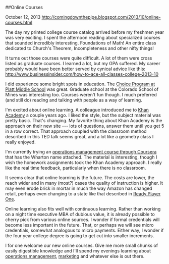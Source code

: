 ##Online Courses

October 12, 2013
http://comingdownthepipe.blogspot.com/2013/10/online-courses.html

The day my printed college course catalog arrived before my freshmen year was very exciting.  I spent the afternoon reading about specialized courses that sounded incredibly interesting.  Foundations of Math!  An entire class dedicated to Church's Theorem, Incompleteness and other nifty things!

It turns out those courses were quite difficult.  A lot of them were cross listed as graduate courses.  I learned a lot, but my GPA suffered.  My career probably would have been better served by cynical advice like this: http://www.businessinsider.com/how-to-ace-all-classes-college-2013-10

I did experience some bright spots in education.  The [Choice Program at Platt Middle School](http://choiceprogram.edublogs.org/about/) was great.  Graduate school at the Colorado School of Mines was interesting too.  Courses weren't fun though.  I much preferred (and still do) reading and talking with people as a way of learning.

I'm excited about online learning.  A colleague introduced me to [Khan Academy](https://www.khanacademy.org/) a couple years ago.  I liked the style, but the subject material was pretty basic.  That's changing.  My favorite thing about Khan Academy is the approach on their new site --- lots of questions, answer them until you get 5 in a row correct.  That approach coupled with the classroom method described in this TED talk seems great, and a lot like a geometry class I really enjoyed.

I'm currently trying an [operations management course through Coursera](https://class.coursera.org/operations-003/class/index) that has the Wharton name attached.  The material is interesting, though I wish the homework assignments took the Khan Academy approach.  I really like the real time feedback, particularly when there is no classroom.

It seems clear that online learning is the future.  The costs are lower, the reach wider and in many (most?) cases the quality of instruction is higher.  It may even erode brick in mortar in much the way Amazon has changed retail, perhaps even changing to a state like that described in [Ready Player One](http://readyplayerone.com/).

Online learning also fits well with continuous learning.  Rather than working on a night time executive MBA of dubious value, it is already possible to cherry pick from various online sources.  I wonder if formal credentials will become less important in the future.  That, or perhaps we will see micro credentials, somewhat analogous to micro payments.  Either way, I wonder if the four year college degree is going to get cut into smaller increments.

I for one welcome our new online courses.  Give me more small chunks of easily digestible knowledge and I'll spend my evenings learning about [operations management](https://class.coursera.org/operations-003/class/index), [marketing](https://class.coursera.org/marketing-001/class/index) and whatever else is out there.
